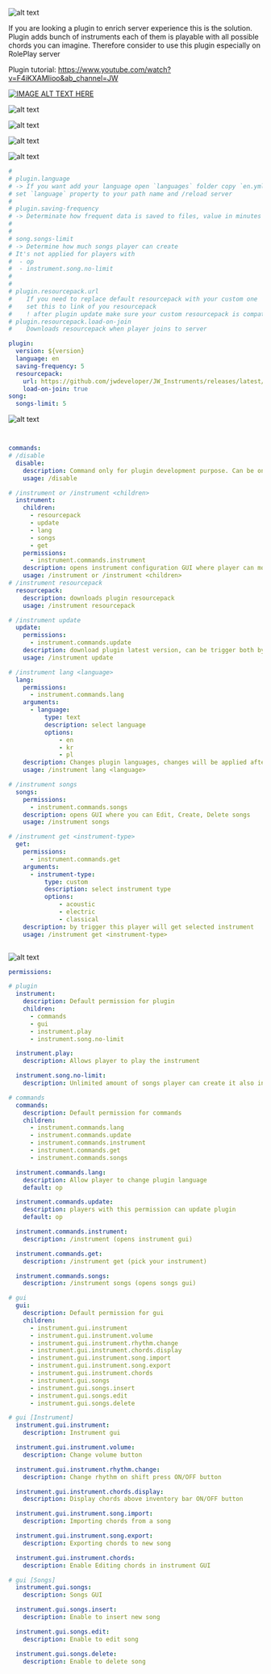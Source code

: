 
![alt text](https://raw.githubusercontent.com/jwdeveloper/JW_Instruments/master/resources/banner_plugin.jpg)


If you are looking a plugin to enrich server experience this is the solution. Plugin adds bunch of instruments each of them is playable with all possible chords you can imagine. Therefore consider to use this plugin especially on RolePlay server

Plugin tutorial: https://www.youtube.com/watch?v=F4iKXAMIioo&ab_channel=JW

[![IMAGE ALT TEXT HERE](https://img.youtube.com/vi/F4iKXAMIioo/0.jpg)](https://www.youtube.com/watch?v=F4iKXAMIioo&ab_channel=JW)


![alt text](https://raw.githubusercontent.com/jwdeveloper/JW_Instruments/master/resources/guitars.gif)


![alt text](https://raw.githubusercontent.com/jwdeveloper/JW_Instruments/master/resources/chords.gif)


![alt text](https://raw.githubusercontent.com/jwdeveloper/JW_Instruments/master/resources/chordchange.gif)


![alt text](https://raw.githubusercontent.com/jwdeveloper/SpigotFluentAPI/master/resources/banners/configuration.png)

``` yaml
#
# plugin.language
# -> If you want add your language open `languages` folder copy `en.yml` call it as you want 
# set `language` property to your path name and /reload server 
#
# plugin.saving-frequency
# -> Determinate how frequent data is saved to files, value in minutes
#
#
# song.songs-limit
# -> Determine how much songs player can create 
# It's not applied for players with 
#  - op 
#  - instrument.song.no-limit 
#
#
# plugin.resourcepack.url
#    If you need to replace default resourcepack with your custom one
#    set this to link of you resourcepack
#    ! after plugin update make sure your custom resourcepack is compatible !
# plugin.resourcepack.load-on-join
#    Downloads resourcepack when player joins to server

plugin:
  version: ${version}
  language: en
  saving-frequency: 5
  resourcepack:
    url: https://github.com/jwdeveloper/JW_Instruments/releases/latest/download/instrumentpack.rar
    load-on-join: true
song:
  songs-limit: 5

```

![alt text](https://raw.githubusercontent.com/jwdeveloper/SpigotFluentAPI/master/resources/banners/commands.png)

``` yaml


commands: 
# /disable
  disable: 
    description: Command only for plugin development purpose. Can be only trigger by Console. disables all plugins
    usage: /disable

# /instrument or /instrument <children>
  instrument: 
    children: 
      - resourcepack
      - update
      - lang
      - songs
      - get
    permissions: 
      - instrument.commands.instrument
    description: opens instrument configuration GUI where player can modify behaviour currently using
    usage: /instrument or /instrument <children>
# /instrument resourcepack
  resourcepack: 
    description: downloads plugin resourcepack
    usage: /instrument resourcepack

# /instrument update
  update: 
    permissions: 
      - instrument.commands.update
    description: download plugin latest version, can be trigger both by player or console
    usage: /instrument update

# /instrument lang <language>
  lang: 
    permissions: 
      - instrument.commands.lang
    arguments: 
      - language:
          type: text
          description: select language
          options: 
              - en
              - kr
              - pl
    description: Changes plugin languages, changes will be applied after server reload. Change be use both be player or console
    usage: /instrument lang <language>

# /instrument songs
  songs: 
    permissions: 
      - instrument.commands.songs
    description: opens GUI where you can Edit, Create, Delete songs
    usage: /instrument songs

# /instrument get <instrument-type>
  get: 
    permissions: 
      - instrument.commands.get
    arguments: 
      - instrument-type:
          type: custom
          description: select instrument type
          options: 
              - acoustic
              - electric
              - classical
    description: by trigger this player will get selected instrument
    usage: /instrument get <instrument-type>



```

![alt text](https://raw.githubusercontent.com/jwdeveloper/SpigotFluentAPI/master/resources/banners/permissions.png)

``` yaml
permissions: 

# plugin
  instrument: 
    description: Default permission for plugin
    children: 
      - commands
      - gui
      - instrument.play
      - instrument.song.no-limit

  instrument.play: 
    description: Allows player to play the instrument

  instrument.song.no-limit: 
    description: Unlimited amount of songs player can create it also includes [song export]

# commands
  commands: 
    description: Default permission for commands
    children: 
      - instrument.commands.lang
      - instrument.commands.update
      - instrument.commands.instrument
      - instrument.commands.get
      - instrument.commands.songs

  instrument.commands.lang: 
    description: Allow player to change plugin language
    default: op

  instrument.commands.update: 
    description: players with this permission can update plugin
    default: op

  instrument.commands.instrument: 
    description: /instrument (opens instrument gui)

  instrument.commands.get: 
    description: /instrument get (pick your instrument)

  instrument.commands.songs: 
    description: /instrument songs (opens songs gui)

# gui
  gui: 
    description: Default permission for gui
    children: 
      - instrument.gui.instrument
      - instrument.gui.instrument.volume
      - instrument.gui.instrument.rhythm.change
      - instrument.gui.instrument.chords.display
      - instrument.gui.instrument.song.import
      - instrument.gui.instrument.song.export
      - instrument.gui.instrument.chords
      - instrument.gui.songs
      - instrument.gui.songs.insert
      - instrument.gui.songs.edit
      - instrument.gui.songs.delete

# gui [Instrument]
  instrument.gui.instrument: 
    description: Instrument gui

  instrument.gui.instrument.volume: 
    description: Change volume button

  instrument.gui.instrument.rhythm.change: 
    description: Change rhythm on shift press ON/OFF button

  instrument.gui.instrument.chords.display: 
    description: Display chords above inventory bar ON/OFF button

  instrument.gui.instrument.song.import: 
    description: Importing chords from a song

  instrument.gui.instrument.song.export: 
    description: Exporting chords to new song

  instrument.gui.instrument.chords: 
    description: Enable Editing chords in instrument GUI

# gui [Songs]
  instrument.gui.songs: 
    description: Songs GUI

  instrument.gui.songs.insert: 
    description: Enable to insert new song

  instrument.gui.songs.edit: 
    description: Enable to edit song

  instrument.gui.songs.delete: 
    description: Enable to delete song


```
